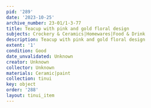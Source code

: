 ```yaml
---
pid: '289'
date: '2023-10-25'
archive_number: 23-01/1-3-77
title: Teacup with pink and gold floral design
subjects: Crockery & Ceramics|Homewares|Food & Drink
description: Teacup with pink and gold floral design
extent: '1'
condition: Good
date_unvalidated: Unknown
creator: Unknown
collector: Unknown
materials: Ceramic|paint
collection: tinui
key: object
order: '288'
layout: tinui_item
---
```

